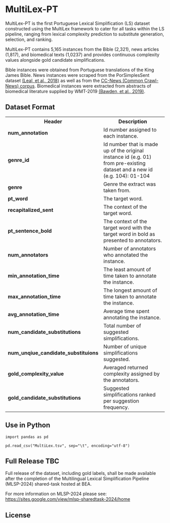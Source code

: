 
# MultiLex-PT
MultiLex-PT is the first Portuguese Lexical Simplification (LS) dataset constructed using the MultiLex framework to cater for all tasks within the LS pipeline, ranging from lexical complexity prediction to substitute generation, selection, and ranking.

MultiLex-PT contains 5,165 instances from the Bible (2,321), news articles (1,817), and biomedical texts (1,0237) and provides continuous complexity values alongside gold candidate simplifications. 

Bible instances were obtained from Portuguese translations of the King James Bible. News instances were scraped from the PorSimplesSent dataset [(Leal, et al., 2018)](https://aclanthology.org/C18-1034/) as well as from the [CC-News (Common Crawl-News) corpus](https://commoncrawl.org/blog/news-dataset-available). Biomedical instances were extracted from abstracts of biomedical literature supplied by WMT-2019 [(Bawden, et al., 2019)](https://aclanthology.org/W19-5403/).


## Dataset Format
<table>
    
   <tr>
    <th>Header</th>
    <th>Description</th>
  </tr>
 
    
  <tr>
    <td><b>num_annotation</b></td>
    <td>Id number assigned to each instance.</td>
  </tr>
    
   <tr>
    <td><b>genre_id</b></td>
    <td>Id number that is made up of the original instance id (e.g. 01) from pre-existing dataset and a new id (e.g. 104): 01-104</td>
  </tr>
    
  <tr>
    <td><b>genre</b></td>
    <td>Genre the extract was taken from.</td>
  </tr>
    
  <tr>
    <td><b>pt_word</b></td>
    <td>The target word.</td>
  </tr>
    
  <tr>
    <td><b>recapitalized_sent</b></td>
    <td>The context of the target word.</td>
  </tr>
    
  <tr>
    <td><b>pt_sentence_bold</b></td>
    <td>The context of the target word with the target word in bold as presented to annotators.</td>
  </tr>
    
  <tr>
    <td><b>num_annotators</b></td>
    <td>Number of annotators who annotated the instance.</td>
  </tr>

  <tr>
    <td><b>min_annotation_time</b></td>
  <td>The least amount of time taken to annotate the instance.</td>
  </tr>

<tr>
    <td><b>max_annotation_time</b></td>
  <td>The longest amount of time taken to annotate the instance.</td>
  </tr>

 <tr>
    <td><b>avg_annotation_time</b></td>
  <td>Average time spent annotating the instance.</td>
  </tr>

 <tr>
    <td><b>num_candidate_substitutions</b></td>
  <td>Total number of suggested simplifications. </td>
  </tr>

 <tr>
    <td><b>num_unqiue_candidate_substituions</b></td>
  <td>Number of unique simplifications suggested.</td>
  </tr>

 <tr>
    <td><b>gold_complexity_value</b></td>
  <td>Averaged returned complexity assigned by the annotators.</td>
  </tr>

  <tr>
    <td><b>gold_candidate_substitutions</b></td>
  <td>Suggested simplifications ranked per suggestion frequency.</td>
  </tr>
     
     

</table>

## Use in Python
```
import pandas as pd

pd.read_csv("MultiLex.tsv", sep="\t", encoding="utf-8")
```


## Full Release TBC
Full release of the dataset, including gold labels, shall be made available after the completion of the Multilingual Lexical Simplification Pipeline (MLSP-2024) shared-task hosted at BEA. 

For more information on MLSP-2024 please see: https://sites.google.com/view/mlsp-sharedtask-2024/home

## License



